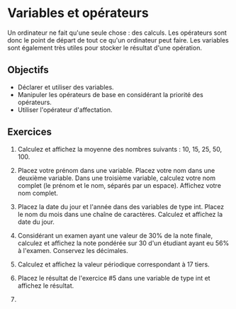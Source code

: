 Variables et opérateurs
=======================

Un ordinateur ne fait qu'une seule chose : des calculs. Les opérateurs sont donc
le point de départ de tout ce qu'un ordinateur peut faire. Les variables sont
également très utiles pour stocker le résultat d'une opération.

Objectifs
---------

* Déclarer et utiliser des variables.
* Manipuler les opérateurs de base en considérant la priorité des opérateurs.
* Utiliser l'opérateur d'affectation.

Exercices
---------

1. Calculez et affichez la moyenne des nombres suivants : 10, 15, 25, 50, 100.

2. Placez votre prénom dans une variable. Placez votre nom dans une deuxième
   variable. Dans une troisième variable, calculez votre nom complet (le prénom
   et le nom, séparés par un espace). Affichez votre nom complet.

3. Placez la date du jour et l'année dans des variables de type int. Placez le
   nom du mois dans une chaîne de caractères. Calculez et affichez la date du
   jour.

4. Considérant un examen ayant une valeur de 30% de la note finale, calculez et
   affichez la note pondérée sur 30 d'un étudiant ayant eu 56% à l'examen.
   Conservez les décimales.

5. Calculez et affichez la valeur périodique correspondant à 17 tiers.

6. Placez le résultat de l'exercice #5 dans une variable de type int et affichez
   le résultat.

7. 
